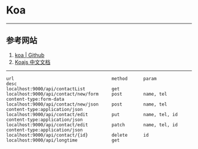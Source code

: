 # Koa

---
## 参考网站
1. [koa | Github](https://github.com/koajs/koa)
2. [Koajs 中文文档](https://koa.bootcss.com/)
---
```
url                                     method      param           desc
localhost:9000/api/contactList          get
localhost:9000/api/contact/new/form     post        name, tel       content-type:form-data
localhost:9000/api/contact/new/json     post        name, tel       content-type:application/json
localhost:9000/api/contact/edit         put         name, tel, id   content-type:application/json
localhost:9000/api/contact/edit         patch       name, tel, id   content-type:application/json
localhost:9000/api/contact/{id}         delete      id
localhost:9000/api/longtime             get
```